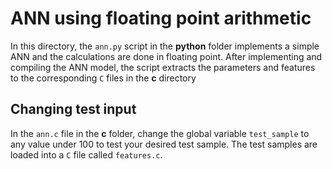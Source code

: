 # ANN using floating point arithmetic

In this directory, the `ann.py` script in the **python** folder implements a simple ANN and the calculations are done in floating point. After implementing and compiling the ANN model, the script extracts the parameters and features to the corresponding `C` files in the **c** directory

## Changing test input

In the `ann.c` file in the **c** folder, change the global variable `test_sample` to any value under 100 to test your desired test sample. The test samples are loaded into a `C` file called `features.c`.
